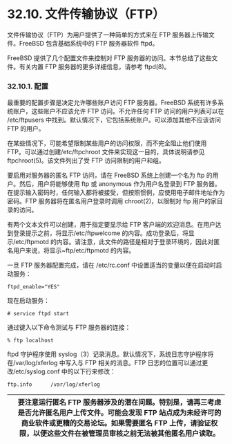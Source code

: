 # 32.10. 文件传输协议（FTP）

文件传输协议（FTP）为用户提供了一种简单的方式来在 FTP 服务器上传输文件。FreeBSD 包含基础系统中的 FTP 服务器软件 ftpd。

FreeBSD 提供了几个配置文件来控制对 FTP 服务器的访问。本节总结了这些文件。有关内置 FTP 服务器的更多详细信息，请参考 ftpd(8)。

### 32.10.1. 配置

最重要的配置步骤是决定允许哪些账户访问 FTP 服务器。FreeBSD 系统有许多系统账户，这些账户不应该允许 FTP 访问。不允许任何 FTP 访问的用户列表可以在 /etc/ftpusers 中找到。默认情况下，它包括系统账户。可以添加其他不应该访问 FTP 的用户。

在某些情况下，可能希望限制某些用户的访问权限，而不完全阻止他们使用 FTP。可以通过创建/etc/ftpchroot 文件来实现这一目的，具体说明请参见 ftpchroot(5)。该文件列出了受 FTP 访问限制的用户和组。

要启用对服务器的匿名 FTP 访问，请在 FreeBSD 系统上创建一个名为 ftp 的用户。然后，用户将能够使用 ftp 或 anonymous 作为用户名登录到 FTP 服务器。在提示输入密码时，任何输入都将被接受，但按照惯例，应使用电子邮件地址作为密码。FTP 服务器将在匿名用户登录时调用 chroot(2)，以限制对 ftp 用户的家目录的访问。

有两个文本文件可以创建，用于指定要显示给 FTP 客户端的欢迎消息。在用户达到登录提示之前，将显示/etc/ftpwelcome 的内容。成功登录后，将显示/etc/ftpmotd 的内容。请注意，此文件的路径是相对于登录环境的，因此对匿名用户来说，将显示~ftp/etc/ftpmotd 的内容。

一旦 FTP 服务器配置完成，请在 /etc/rc.conf 中设置适当的变量以便在启动时启动服务：

```
ftpd_enable="YES"
```

现在启动服务：

```
# service ftpd start
```

通过键入以下命令测试与 FTP 服务器的连接：

```
% ftp localhost
```

ftpd 守护程序使用 syslog（3）记录消息。默认情况下，系统日志守护程序将在/var/log/xferlog 中写入与 FTP 相关的消息。FTP 日志的位置可以通过更改/etc/syslog.conf 中的以下行来修改：

```
ftp.info      /var/log/xferlog
```

|  | 要注意运行匿名 FTP 服务器涉及的潜在问题。特别是，请再三考虑是否允许匿名用户上传文件。可能会发现 FTP 站点成为未经许可的商业软件或更糟的交易论坛。如果需要匿名 FTP 上传，请验证权限，以便这些文件在被管理员审核之前无法被其他匿名用户读取。|
| -- | ------------------------------------------------------------------------------------------------------------------------------------------------------------------------------------------------------------------------------------------- |
